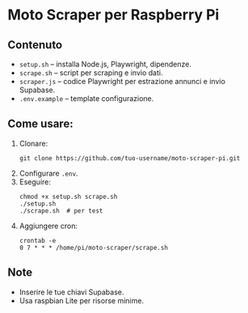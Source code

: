 # Moto Scraper per Raspberry Pi

## Contenuto
- `setup.sh` – installa Node.js, Playwright, dipendenze.
- `scrape.sh` – script per scraping e invio dati.
- `scraper.js` – codice Playwright per estrazione annunci e invio Supabase.
- `.env.example` – template configurazione.

## Come usare:
1. Clonare:
   ```
   git clone https://github.com/tuo-username/moto-scraper-pi.git
   ```
2. Configurare `.env`.
3. Eseguire:
   ```
   chmod +x setup.sh scrape.sh
   ./setup.sh
   ./scrape.sh  # per test
   ```
4. Aggiungere cron:
   ```
   crontab -e
   0 7 * * * /home/pi/moto-scraper/scrape.sh
   ```

## Note
- Inserire le tue chiavi Supabase.
- Usa raspbian Lite per risorse minime.
